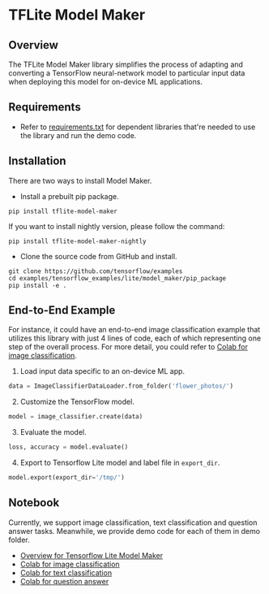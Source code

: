# TFLite Model Maker

## Overview

The TFLite Model Maker library simplifies the process of adapting and converting
a TensorFlow neural-network model to particular input data when deploying this
model for on-device ML applications.

## Requirements

*   Refer to
    [requirements.txt](https://github.com/tensorflow/examples/blob/master/tensorflow_examples/lite/model_maker/requirements.txt)
    for dependent libraries that're needed to use the library and run the demo
    code.

## Installation

There are two ways to install Model Maker.

*   Install a prebuilt pip package.

```shell
pip install tflite-model-maker
```

If you want to install nightly version, please follow the command:

```shell
pip install tflite-model-maker-nightly
```

*   Clone the source code from GitHub and install.

```shell
git clone https://github.com/tensorflow/examples
cd examples/tensorflow_examples/lite/model_maker/pip_package
pip install -e .
```

## End-to-End Example

For instance, it could have an end-to-end image classification example that
utilizes this library with just 4 lines of code, each of which representing one
step of the overall process. For more detail, you could refer to
[Colab for image classification](https://colab.research.google.com/github/tensorflow/tensorflow/blob/master/tensorflow/lite/g3doc/tutorials/model_maker_image_classification.ipynb).

1.   Load input data specific to an on-device ML app.

```python
data = ImageClassifierDataLoader.from_folder('flower_photos/')
```

2. Customize the TensorFlow model.

```python
model = image_classifier.create(data)
```

3. Evaluate the model.

```python
loss, accuracy = model.evaluate()
```

4.  Export to Tensorflow Lite model and label file in `export_dir`.

```python
model.export(export_dir='/tmp/')
```

## Notebook

Currently, we support image classification, text classification and question
answer tasks. Meanwhile, we provide demo code for each of them in demo folder.

*   [Overview for Tensorflow Lite Model Maker](https://www.tensorflow.org/lite/guide/model_maker)
*   [Colab for image classification](https://colab.research.google.com/github/tensorflow/tensorflow/blob/master/tensorflow/lite/g3doc/tutorials/model_maker_image_classification.ipynb)
*   [Colab for text classification](https://colab.research.google.com/github/tensorflow/tensorflow/blob/master/tensorflow/lite/g3doc/tutorials/model_maker_text_classification.ipynb)
*   [Colab for question answer](https://colab.research.google.com/github/tensorflow/tensorflow/blob/master/tensorflow/lite/g3doc/tutorials/model_maker_question_answer.ipynb)
